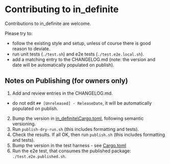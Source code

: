 # Contributing to in_definite

Contributions to in_definite are welcome.

Please try to:

- follow the existing style and setup, unless of course there is good reason to deviate.
- run unit tests (`./test.sh`) and e2e tests (`./test.e2e.local.sh`).
- add a matching entry to the CHANGELOG.md (note: the version and date will be automatically populated on publish).


## Notes on Publishing (for owners only)

1. Add and review entries in the CHANGELOG.md.
  - do not edit `## [Unreleased] - ReleaseDate`, it will be automatically populated on publish.
2. Bump the version in [in_definite\Cargo.toml](./in_definite\Cargo.toml), following semantic versioning.
4. Run `publish-dry-run.sh` (this includes formatting and tests).
5. Check the results. If all OK, then run `publish.sh` (this includes formatting and tests).
6. Bump the version in the test harness - see [Cargo.toml](./tests_e2e/in_definite_cmd_published/Cargo.toml)
7. Run the e2e test, that consumes the published package: `./test.e2e.published.sh`.
